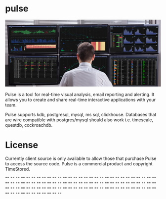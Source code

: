 # pulse

![Pulse](/multi-chart3-dark.jpg)

Pulse is a tool for real-time visual analysis, email reporting and alerting.
It allows you to create and share real-time interactive applications with your team.

Pulse supports kdb, postgresql, mysql, ms sql, clickhouse. 
Databases that are wire compatible with postgres/mysql should also work i.e. timescale, questdb, cockroachdb.

# License

Currently client source is only available to allow those that purchase Pulse to access the source code.
Pulse is a commercial product and copyright TimeStored.

"" 
"" 
"" 
"" 
"" 
"" 
"" 
"" 
"" 
"" 
"" 
"" 
"" 
"" 
"" 
"" 
"" 
"" 
"" 
"" 
"" 
"" 
"" 
"" 
"" 
"" 
"" 
"" 
"" 
"" 
"" 
"" 
"" 
"" 
"" 
"" 
"" 
"" 
"" 
"" 
"" 
"" 
"" 
"" 
"" 
"" 
"" 
"" 
"" 
"" 
"" 
"" 
"" 
"" 
"" 
"" 
"" 
"" 
"" 
"" 
"" 
"" 
"" 
"" 
"" 
"" 
"" 
"" 
"" 
"" 
"" 
"" 
"" 
"" 
"" 
"" 
"" 
"" 
"" 
"" 
"" 
"" 
"" 
"" 
"" 
"" 
"" 
"" 
"" 
"" 
"" 
"" 
"" 
"" 
"" 
"" 
"" 
"" 
